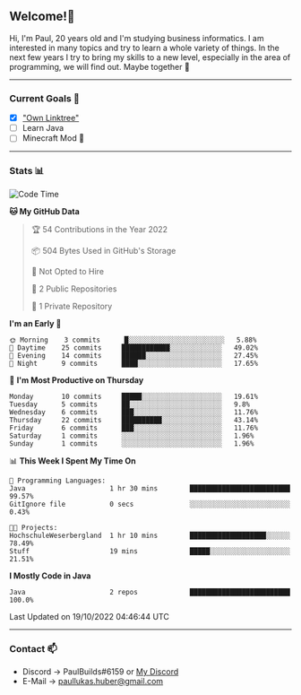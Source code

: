 ## Welcome!👋

Hi, I'm Paul, 20 years old and I'm studying business informatics. I am interested in many topics and try to learn a whole variety of things. In the next few years I try to bring my skills to a new level, especially in the area of programming, we will find out.
Maybe together 🤙

---
### Current Goals 🥅

- [X] ["Own Linktree"](https://paul-lukashuber.de/)
- [ ] Learn Java
- [ ] Minecraft Mod 👀

---
### Stats 📊

<!--START_SECTION:waka-->
![Code Time](http://img.shields.io/badge/Code%20Time-27%20hrs%203%20mins-blue)

**🐱 My GitHub Data** 

> 🏆 54 Contributions in the Year 2022
 > 
> 📦 504 Bytes Used in GitHub's Storage 
 > 
> 🚫 Not Opted to Hire
 > 
> 📜 2 Public Repositories 
 > 
> 🔑 1 Private Repository 
 > 
**I'm an Early 🐤** 

```text
🌞 Morning    3 commits      █░░░░░░░░░░░░░░░░░░░░░░░░   5.88% 
🌆 Daytime    25 commits     ████████████░░░░░░░░░░░░░   49.02% 
🌃 Evening    14 commits     ██████░░░░░░░░░░░░░░░░░░░   27.45% 
🌙 Night      9 commits      ████░░░░░░░░░░░░░░░░░░░░░   17.65%

```
📅 **I'm Most Productive on Thursday** 

```text
Monday       10 commits     █████░░░░░░░░░░░░░░░░░░░░   19.61% 
Tuesday      5 commits      ██░░░░░░░░░░░░░░░░░░░░░░░   9.8% 
Wednesday    6 commits      ███░░░░░░░░░░░░░░░░░░░░░░   11.76% 
Thursday     22 commits     ██████████░░░░░░░░░░░░░░░   43.14% 
Friday       6 commits      ███░░░░░░░░░░░░░░░░░░░░░░   11.76% 
Saturday     1 commits      ░░░░░░░░░░░░░░░░░░░░░░░░░   1.96% 
Sunday       1 commits      ░░░░░░░░░░░░░░░░░░░░░░░░░   1.96%

```


📊 **This Week I Spent My Time On** 

```text
💬 Programming Languages: 
Java                     1 hr 30 mins        █████████████████████████   99.57% 
GitIgnore file           0 secs              ░░░░░░░░░░░░░░░░░░░░░░░░░   0.43%

🐱‍💻 Projects: 
HochschuleWeserbergland  1 hr 10 mins        ███████████████████░░░░░░   78.49% 
Stuff                    19 mins             █████░░░░░░░░░░░░░░░░░░░░   21.51%

```

**I Mostly Code in Java** 

```text
Java                     2 repos             █████████████████████████   100.0%

```



 Last Updated on 19/10/2022 04:46:44 UTC
<!--END_SECTION:waka-->

---
### Contact 📫

* Discord -> PaulBuilds#6159 or [My Discord](https://discord.gg/7kq6UnB)
* E-Mail -> paullukas.huber@gmail.com
